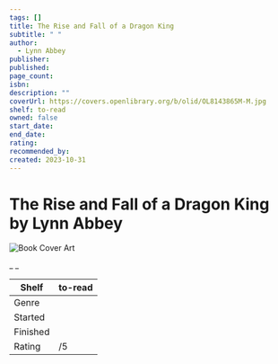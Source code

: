 ```yaml
---
tags: []
title: The Rise and Fall of a Dragon King
subtitle: " "
author:
  - Lynn Abbey
publisher:
published:
page_count:
isbn:
description: ""
coverUrl: https://covers.openlibrary.org/b/olid/OL8143865M-M.jpg
shelf: to-read
owned: false
start_date:
end_date:
rating:
recommended_by:
created: 2023-10-31
---
```


# The Rise and Fall of a Dragon King by Lynn Abbey

![Book Cover Art](https://covers.openlibrary.org/b/olid/OL8143865M-M.jpg)

_ _

| Shelf | to-read |
| --- | --- |
| Genre |  |
| Started |  |
| Finished |  |
| Rating | /5 |

